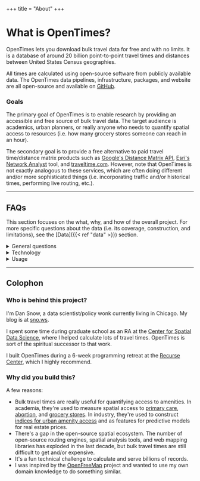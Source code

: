 +++
title = "About"
+++

# What is OpenTimes?

OpenTimes lets you download bulk travel data for free and with no limits.
It is a database of around 20 billion point-to-point travel times and
distances between United States Census geographies.

All times are calculated using open-source software from publicly available
data. The OpenTimes data pipelines, infrastructure, packages, and website
are all open-source and available on [GitHub](https://github.com/dfsnow/opentimes).

### Goals

The primary goal of OpenTimes is to enable research by providing an
accessible and free source of bulk travel data. The target audience
is academics, urban planners, or really anyone who needs to quantify spatial
access to resources (i.e. how many grocery stores someone can reach in an hour).

The secondary goal is to provide a free alternative to paid
travel time/distance matrix products such as
[Google's Distance Matrix API](https://developers.google.com/maps/documentation/distance-matrix/overview),
[Esri's Network Analyst](https://www.esri.com/en-us/arcgis/products/arcgis-network-analyst/overview) tool,
and [traveltime.com](https://traveltime.com). However, note that OpenTimes is not
exactly analogous to these services, which are often doing different and/or more
sophisticated things (i.e. incorporating traffic and/or historical times,
performing live routing, etc.).

---

## FAQs

This section focuses on the what, why, and how of the overall project. For
more specific questions about the data (i.e. its coverage, construction, and
limitations), see the [Data]({{< ref "data" >}}) section.

<details>
<summary>General questions</summary>

#### What is a travel time?

In this case, a travel time is just how long it takes to get from location A
to location B when following a road or path network. Think the Google Maps or
your favorite smartphone mapping service. OpenTimes provides billions of these
times, all pre-calculated from public data. It also provides the distance
traveled for each time, though unlike a smartphone map, it does not provide
the route itself.

#### What are the times between?

Times are between the _population-weighted_ centroids of United States Census
geographies. See [Data]({{< ref "data" >}}) for a full list of geographies.
Centroids are weighted because sometimes Census geographies are huge and their
unweighted centroid is in the middle of a desert or mountain range. However,
most people don't want to go to the desert, they want to go to where other
people are. Weighting the centroids moves them closer to where people actually
want to go (i.e. towns and cities).

#### What travel modes are included?

Currently, driving, walking, and biking are included. I plan to include transit
once [Valhalla](https://github.com/valhalla/valhalla) (the routing engine
OpenTimes uses) incorporates multi-modal costing into their matrix API.

#### Are the travel times accurate?

Kind of. They're accurate relative to the other times in this database
(i.e. the are internally consistent), but may not align perfectly with
real-world travel times. Driving times tend to be especially optimistic
(faster than the real world). My hope is to continually improve the accuracy
of the times through successive versions.

#### Why are the driving times so optimistic?

Currently, driving times do not include traffic. This has a large effect in
cities, where traffic greatly influences driving times. Times there tend to be
at least 10-15 minutes too fast. It has a much smaller effect on highways and
in more rural areas. Traffic data isn't included because it's pretty expensive
and adding it might limit the open-source nature of the project.

#### The time between A and B is wrong! How can I get it fixed?

Please file a [GitHub issue](https://github.com/dfsnow/opentimes/issues).
However, understand that given the scale of the project (billions of
times), the priority will always be on fixing systemic issues in the data
rather than fixing individual times.

</details>

<details>
<summary>Technology</summary>

For more a more in-depth technical overview of the project, visit the OpenTimes
[GitHub](https://github.com/dfsnow/opentimes) page.

#### What input data is used?

OpenTimes currently uses three major data inputs:

1. OpenStreetMap data. Specifically, the yearly
  North America extracts from
  [Geofabrik](https://download.geofabrik.de/north-america.html#).
2. Elevation data. Automatically downloaded by
  [Valhalla](https://github.com/valhalla/valhalla). Uses the
  public [Amazon Terrain Tiles](https://registry.opendata.aws/terrain-tiles/).
3. Origin and destination points. Derived from the centroids of
  [U.S. Census TIGER/Line](https://www.census.gov/geographies/mapping-files/time-series/geo/tiger-line-file.html)
  data.

Input and intermediate data are built and cached by [DVC](https://dvc.org).
The total size of all input and intermediate data is around 750 GB.
In the future, OpenTimes will also use [GTFS data](https://gtfs.org)
for public transit routing.

#### How do you calculate the travel times?

All travel time calculations require some sort of routing engine to
determine the optimal path between two locations. OpenTimes uses
[Valhalla](https://github.com/valhalla/valhalla) because it's fast,
has decent Python bindings, can switch settings on the fly, and has a
low memory/resource footprint.

U.S. states are used as the unit of work. For each state, I load all the input
data (road network, elevation, etc.) for the state plus a 300km buffer around
it. I then use the Valhalla
[Matrix API](https://valhalla.github.io/valhalla/api/matrix/api-reference/)
to route from each origin in the state to all destinations in the state
plus the buffer area.

#### What do you use for compute?

Travel times are notoriously compute-intensive to calculate at scale, since
they basically require running a shortest path algorithm many times over a
very large network. However, they're also fairly easy to parallelize since
each origin can be its own job, independent from the other origins.

I use a combination of GitHub Actions and a beefy home server to calculate
the times for OpenTimes. On GitHub Actions, I use a workflow-per-state model,
where each state runs in a
[parameterized workflow](https://github.com/dfsnow/opentimes/actions/workflows/calculate-times.yaml)
that splits the work into many smaller jobs that run in parallel. This works
surprisingly well and lets me calculate tract-level times for the entire U.S.
in about a day.

#### How is the data served?

Data is served via Parquet files sitting in a public Cloudflare R2 bucket. You
can access a list of all the files [here](https://data.opentimes.org).
Files can be downloaded directly, queried with DuckDB or Arrow, or accessed
via the provided R or Python wrapper packages.

To learn more about how to access the data, see the dedicated
[Data]({{< ref "data" >}}) section.

#### How much does this all cost to host?

It's surprisingly cheap. Basically the only cost is
[R2 storage](https://www.cloudflare.com/developer-platform/r2/) from
Cloudflare. Right now, total costs are under $15 per month.

#### What map stack do you use for the homepage?

The homepage uses [Maplibre GL JS](https://github.com/maplibre/maplibre-gl-js)
to show maps. The basemap is [OpenFreeMap's](https://openfreemap.org) Positron.
The tract-level boundaries are
[TIGER/Line](https://www.census.gov/geographies/mapping-files/time-series/geo/tiger-line-file.html)
cartographic boundaries converted to [PMTiles](https://github.com/protomaps/PMTiles)
using [Tippecanoe](https://github.com/felt/tippecanoe) and hosted on R2.

When you click the map, your browser queries the Parquet files on the public
bucket using [DuckDB compiled to WebAssembly](https://duckdb.org/docs/api/wasm/overview.html).
It then updates the map fill using the returned destination IDs
and times.

#### Why is the homepage slow sometimes?

The Parquet files that it queries are supposed to be cached by Cloudflare's
CDN. However, Cloudflare really doesn't seem to like very large files sitting
in its caches, so they're constantly evicting them.

If you click the map and it's slow, it's likely that you're hitting a cold cache.
Click again and it should be much faster. Also, each state has its own file, so
if you're switching between states you're more likely to encounter a cold cache.

#### How is this project funded?

I pay out of pocket for the (currently) small hosting costs. I'm not currently
seeking funding or sponsors, though I may in the future in order to buy
things like traffic data.

</details>

<details>
<summary>Usage</summary>

#### Is commercial usage allowed?

Yes, go for it.

#### Are there any usage limits?

No. However, note that the data is hosted by
[Cloudflare](https://www.cloudflare.com), which may impose its own limits if
it determines you're acting maliciously.

#### How do I cite this data?

Attribution is required when using OpenTimes data.

Please see the
[CITATION file on GitHub](https://github.com/dfsnow/opentimes/blob/master/CITATION.cff).
You can also generate APA and BibTeX citations directly from the
[GitHub project](https://github.com/dfsnow/opentimes) page.

#### What license do you use?

OpenTimes uses the [MIT](https://www.tldrlegal.com/license/mit-license) license.
Input data is from [OpenStreetMap](https://www.openstreetmap.org) and the
[U.S. Census](https://www.census.gov). The basemap on the homepage is
from [OpenFreeMap](https://openfreemap.org). Times are calculated using
[Valhalla](https://github.com/valhalla/valhalla).

</details>

---

## Colophon

### Who is behind this project?

I'm Dan Snow, a data scientist/policy wonk currently living in Chicago. My
blog is at [sno.ws](https://sno.ws).

I spent some time during graduate school as an RA at the
[Center for Spatial Data Science](https://spatial.uchicago.edu), where I helped
calculate lots of travel times. OpenTimes is sort of the spiritual successor to
that work.

I built OpenTimes during a 6-week programming retreat at the
[Recurse Center](https://www.recurse.com/scout/click?t=e5f3c6558aa58965ec2efe48b1b486af),
which I highly recommend.

### Why did you build this?

A few reasons:

- Bulk travel times are really useful for quantifying access to amenities. In
  academia, they're used to measure spatial access to
  [primary care](https://sno.ws/rural-docs/),
  [abortion](https://www.nytimes.com/interactive/2019/05/31/us/abortion-clinics-map.html),
  and [grocery stores](https://doi.org/10.1186/1476-072X-8-9). In industry,
  they're used to construct [indices for urban amenity access](https://www.walkscore.com)
  and as features for predictive models for real estate prices.
- There's a gap in the open-source spatial ecosystem. The number of open-source
  routing engines, spatial analysis tools, and web mapping libraries has exploded
  in the last decade, but bulk travel times are still difficult to get and/or expensive.
- It's a fun technical challenge to calculate and serve billions of records.
- I was inspired by the [OpenFreeMap](https://openfreemap.org) project and wanted to use
  my own domain knowledge to do something similar.
